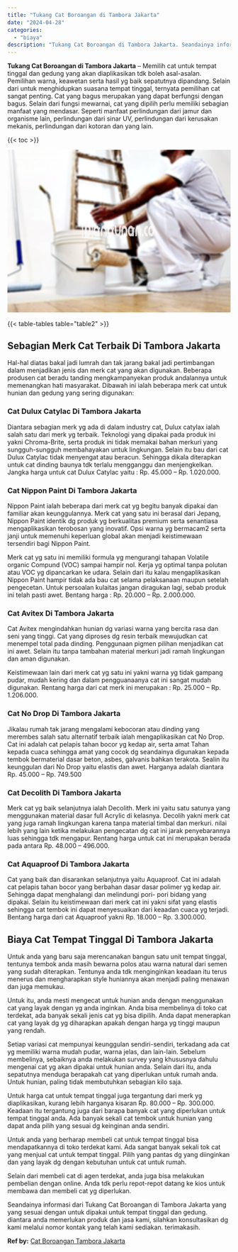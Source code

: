 ```yaml
---
title: "Tukang Cat Boroangan di Tambora Jakarta"
date: "2024-04-28"
categories: 
  - "biaya"
description: "Tukang Cat Boroangan di Tambora Jakarta. Seandainya informasi dari Tukang Cat Boroangan di Tambora Jakarta yang yang sesuai dengan untuk dipakai untuk tempat..."
---
```


**Tukang Cat Boroangan di Tambora Jakarta** – Memilih cat untuk tempat tinggal dan gedung yang akan diaplikasikan tdk boleh asal-asalan. Pemilihan warna, keawetan serta hasil yg baik sepatutnya dipandang. Selain dari untuk menghidupkan suasana tempat tinggal, ternyata pemilihan cat sangat penting. Cat yang bagus merupakan yang dapat berfungsi dengan bagus. Selain dari fungsi mewarnai, cat yang dipilih perlu memiliki sebagian manfaat yang mendasar. Seperti manfaat perlindungan dari jamur dan organisme lain, perlindungan dari sinar UV, perlindungan dari kerusakan mekanis, perlindungan dari kotoran dan yang lain.

{{< toc >}}

![Tukang Cat Boroangan di Tambora Jakarta](/images/jasa-cat-murah33.png)

{{< table-tables table="table2" >}}

## Sebagian Merk Cat Terbaik Di Tambora Jakarta

Hal-hal diatas bakal jadi lumrah dan tak jarang bakal jadi pertimbangan dalam menjadikan jenis dan merk cat yang akan digunakan. Beberapa produsen cat beradu tanding mengkampanyekan produk andalannya untuk memenangkan hati masyarakat. Dibawah ini ialah beberapa merk cat untuk hunian dan gedung yang sering digunakan:

### Cat Dulux Catylac Di Tambora Jakarta

Diantara sebagian merk yg ada di dalam industry cat, Dulux catylax ialah salah satu dari merk yg terbaik. Teknologi yang dipakai pada produk ini yakni Chroma-Brite, serta produk ini tidak memakai bahan merkuri yang sungguh-sungguh membahayakan untuk lingkungan. Selain itu bau dari cat Dulux Catylac tidak menyengat atau beracun. Sehingga dikala diterapkan untuk cat dinding baunya tdk terlalu mengganggu dan menjengkelkan. Jangka harga untuk cat Dulux Catylac yaitu : Rp. 45.000 – Rp. 1.020.000.

### Cat Nippon Paint Di Tambora Jakarta

Nippon Paint ialah beberapa dari merk cat yg begitu banyak dipakai dan familiar akan keunggulannya. Merk cat yang satu ini berasal dari Jepang, Nippon Paint identik dg produk yg berkualitas premium serta senantiasa mengaplikasikan terobosan yang inovatif. Opsi warna yg bermacam2 serta janji untuk memenuhi keperluan global akan menjadi keistimewaan tersendiri bagi Nippon Paint.

Merk cat yg satu ini memiliki formula yg mengurangi tahapan Volatile organic Compund (VOC) sampai hampir nol. Kerja yg optimal tanpa polutan atau VOC yg dipancarkan ke udara. Selain dari itu kalau mengaplikasikan Nippon Paint hampir tidak ada bau cat selama pelaksanaan maupun setelah pengecetan. Untuk persoalan kulaitas jangan diragukan lagi, sebab produk ini telah pasti awet. Bentang harga : Rp. 20.000 – Rp. 2.000.000.

### Cat Avitex Di Tambora Jakarta

Cat Avitex mengindahkan hunian dg variasi warna yang bercita rasa dan seni yang tinggi. Cat yang diproses dg resin terbaik mewujudkan cat menempel total pada dinding. Penggunaan pigmen pilihan menjadikan cat ini awet. Selain itu tanpa tambahan material merkuri jadi ramah lingkungan dan aman digunakan.

Keistimewaan lain dari merk cat yg satu ini yakni warna yg tidak gampang pudar, mudah kering dan dalam pengguanaanya cat ini sangat mudah digunakan. Rentang harga dari cat merk ini merupakan : Rp. 25.000 – Rp. 1.206.000.

### Cat No Drop Di Tambora Jakarta

Jikalau rumah tak jarang mengalami kebocoran atau dinding yang merembes salah satu alternatif terbaik ialah mengaplikasikan cat No Drop. Cat ini adalah cat pelapis tahan bocor yg kedap air, serta amat Tahan kepada cuaca sehingga amat yang cocok dg seandainya digunakan kepada tembok bermaterial dasar beton, asbes, galvanis bahkan terakota. Sealin itu keunggulan dari No Drop yaitu elastis dan awet. Harganya adalah diantara Rp. 45.000 – Rp. 749.500

### Cat Decolith Di Tambora Jakarta

Merk cat yg baik selanjutnya ialah Decolith. Merk ini yaitu satu satunya yang menggunakan material dasar full Acrylic di kelasnya. Decolih yakni merk cat yang juga ramah lingkungan karena tanpa material timbal dan merkuri. nilai lebih yang lain ketika melakukan pengecatan dg cat ini jarak penyebarannya luas sehingga tdk mengapur. Rentang harga untuk cat ini merupakan berada pada antara Rp. 48.000 – 496.000.

### Cat Aquaproof Di Tambora Jakarta

Cat yang baik dan disarankan selanjutnya yaitu Aquaproof. Cat ini adalah cat pelapis tahan bocor yang berbahan dasar dasar polimer yg kedap air. Sehingga dapat menghalangi dan melindungi pori- pori bidang yang dipakai. Selain itu keistimewaan dari merk cat ini yakni sifat yang elastis sehingga cat tembok ini dapat menyesuaikan dari keaadan cuaca yg terjadi. Bentang harga dari cat Aquaproof yakni Rp. 18.000 – Rp. 3.300.000.

## Biaya Cat Tempat Tinggal Di Tambora Jakarta

Untuk anda yang baru saja merencanakan bangun satu unit tempat tinggal, tentunya tembok anda masih bewarna polos atau warna natural dari semen yang sudah diterapkan. Tentunya anda tdk menginginkan keadaan itu terus menerus dan mengharapkan style huniannya akan menjadi paling menawan dan juga memukau.

Untuk itu, anda mesti mengecat untuk hunian anda dengan menggunakan cat yang layak dengan yg anda inginkan. Anda bisa membelinya di toko cat terdekat, ada banyak sekali jenis cat yg bisa dipilih. Anda dapat menerapkan cat yang layak dg yg diharapkan apakah dengan harga yg tinggi maupun yang rendah.

Setiap variasi cat mempunyai keunggulan sendiri-sendiri, terkadang ada cat yg memiliki warna mudah pudar, warna jelas, dan lain-lain. Sebelum membelinya, sebaiknya anda melakukan survey yang khususnya dahulu mengenai cat yg akan dipakai untuk hunian anda. Selain dari itu, anda sepatutnya menduga berapakah cat yang diperlukan untuk rumah anda. Untuk hunian, paling tidak membutuhkan sebagian kilo saja.

Untuk harga cat untuk tempat tinggal juga tergantung dari merk yg diaplikasikan, kurang lebih harganya kisaran Rp. 80.000 – Rp. 300.000. Keadaan itu tergantung juga dari barapa banyak cat yang diperlukan untuk tempat tinggal anda. Ada banyak sekali cat tembok untuk hunian yang dapat anda pilih yang sesuai dg keinginan anda sendiri.

Untuk anda yang berharap membeli cat untuk tempat tinggal bisa mendapatkannya di toko terdekat kami. Ada sangat banyak sekali tok cat yang menjual cat untuk tempat tinggal. Pilih yang pantas dg yang diinginkan dan yang layak dg dengan kebutuhan untuk cat untuk rumah.

Selain dari membeli cat di agen terdekat, anda juga bisa melakukan pembelian dengan online. Anda tdk perlu repot-repot datang ke kios untuk membawa dan membeli cat yg diperlukan.

Seandainya informasi dari Tukang Cat Boroangan di Tambora Jakarta yang yang sesuai dengan untuk dipakai untuk tempat tinggal dan gedung. diantara anda memerlukan produk dan jasa kami, silahkan konsultasikan dg kami melalui nomor kontak yang telah kami sediakan. terimakasih.

**Ref by:** [Cat Boroangan Tambora Jakarta](https://id.wikipedia.org/wiki/Cat)
